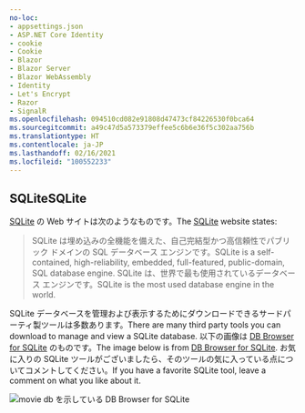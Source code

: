 ```yaml
---
no-loc:
- appsettings.json
- ASP.NET Core Identity
- cookie
- Cookie
- Blazor
- Blazor Server
- Blazor WebAssembly
- Identity
- Let's Encrypt
- Razor
- SignalR
ms.openlocfilehash: 094510cd082e91808d47473cf84226530f0bca64
ms.sourcegitcommit: a49c47d5a573379effee5c6b6e36f5c302aa756b
ms.translationtype: HT
ms.contentlocale: ja-JP
ms.lasthandoff: 02/16/2021
ms.locfileid: "100552233"
---
```

## <a name="sqlite"></a><span data-ttu-id="db6d4-101">SQLite</span><span class="sxs-lookup"><span data-stu-id="db6d4-101">SQLite</span></span>

<span data-ttu-id="db6d4-102">[SQLite](https://www.sqlite.org/) の Web サイトは次のようなものです。</span><span class="sxs-lookup"><span data-stu-id="db6d4-102">The [SQLite](https://www.sqlite.org/) website states:</span></span>

> <span data-ttu-id="db6d4-103">SQLite は埋め込みの全機能を備えた、自己完結型かつ高信頼性でパブリック ドメインの SQL データベース エンジンです。</span><span class="sxs-lookup"><span data-stu-id="db6d4-103">SQLite is a self-contained, high-reliability, embedded, full-featured, public-domain, SQL database engine.</span></span> <span data-ttu-id="db6d4-104">SQLite は、世界で最も使用されているデータベース エンジンです。</span><span class="sxs-lookup"><span data-stu-id="db6d4-104">SQLite is the most used database engine in the world.</span></span>

<span data-ttu-id="db6d4-105">SQLite データベースを管理および表示するためにダウンロードできるサードパーティ製ツールは多数あります。</span><span class="sxs-lookup"><span data-stu-id="db6d4-105">There are many third party tools you can download to manage and view a SQLite database.</span></span> <span data-ttu-id="db6d4-106">以下の画像は [DB Browser for SQLite](https://sqlitebrowser.org/) のものです。</span><span class="sxs-lookup"><span data-stu-id="db6d4-106">The image below is from [DB Browser for SQLite](https://sqlitebrowser.org/).</span></span> <span data-ttu-id="db6d4-107">お気に入りの SQLite ツールがございましたら、そのツールの気に入っている点についてコメントしてください。</span><span class="sxs-lookup"><span data-stu-id="db6d4-107">If you have a favorite SQLite tool, leave a comment on what you like about it.</span></span>

![movie db を示している DB Browser for SQLite](~/tutorials/first-mvc-app-xplat/working-with-sql/_static/dbb.png)
